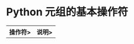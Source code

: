 # Python 元组的基本操作符

<table>
    <tr>
        <th>操作符></th>
        <th>说明></th>
    </tr>
    
</table>